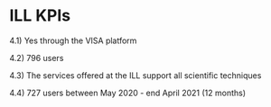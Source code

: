 # ILL KPIs

4.1) Yes through the VISA platform

4.2) 796 users

4.3) The services offered at the ILL support all scientific techniques

4.4) 727 users between May 2020 - end April 2021 (12 months)

